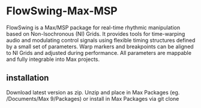 # FlowSwing-Max-MSP
FlowSwing is a Max/MSP package for real-time rhythmic manipulation based on Non-Isochronous (NI) Grids. It provides tools for time-warping audio and modulating control signals using flexible timing structures defined by a small set of parameters. Warp markers and breakpoints can be aligned to NI Grids and adjusted during performance. All parameters are mappable and fully integrable into Max projects.

## installation
Download latest version as zip. Unzip and place in Max Packages (eg. /Documents/Max 9/Packages)
or
install in Max Packages via git clone
